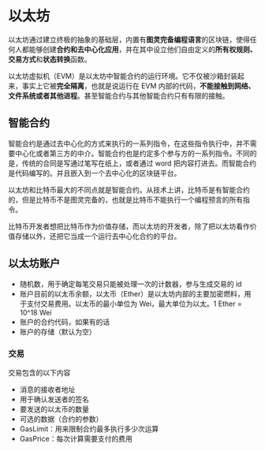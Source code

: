 # 以太坊

以太坊通过建立终极的抽象的基础层，内置有**图灵完备编程语言**的区块链，使得任何人都能够创建**合约和去中心化应用**，并在其中设立他们自由定义的**所有权规则、交易方式**和**状态转换**函数。

以太坊虚拟机（EVM）是以太坊中智能合约的运行环境。它不仅被沙箱封装起来，事实上它被**完全隔离**，也就是说运行在 EVM 内部的代码，**不能接触到网络、文件系统或者其他进程**。甚至智能合约与其他智能合约只有有限的接触。

## 智能合约

智能合约是通过去中心化的方式来执行的一系列指令，在这些指令执行中，并不需要中心化或者第三方的中介。智能合约也是约定多个参与方的一系列指令。不同的是，传统的合同是写通过笔写在纸上，或者通过 word 把内容打进去。而智能合约是代码编写的。并且嵌入到一个去中心化的区块链平台。

以太坊和比特币最大的不同点就是智能合约。从技术上讲，比特币是有智能合约的，但是比特币不是图灵完备的，也就是比特币不能执行一个编程预言的所有指令。

比特币开发者想把比特币作为价值存储，而以太坊的开发者，除了把以太坊看作价值存储以外，还把它当成一个运行去中心化合约的平台。

## 以太坊账户

- 随机数，用于确定每笔交易只能被处理一次的计数器，参与生成交易的 id
- 账户目前的以太币余额，以太币（Ether）是以太坊内部的主要加密燃料，用于支付交易费用。以太币的最小单位为 Wei，最大单位为以太。1 Ether = 10^18 Wei
- 账户的合约代码，如果有的话
- 账户的存储（默认为空）

### 交易

交易包含的以下内容

- 消息的接收者地址
- 用于确认发送者的签名
- 要发送的以太币的数量
- 可选的数据（合约的参数）
- GasLimit：用来限制合约最多执行多少次运算
- GasPrice：每次计算需要支付的费用
